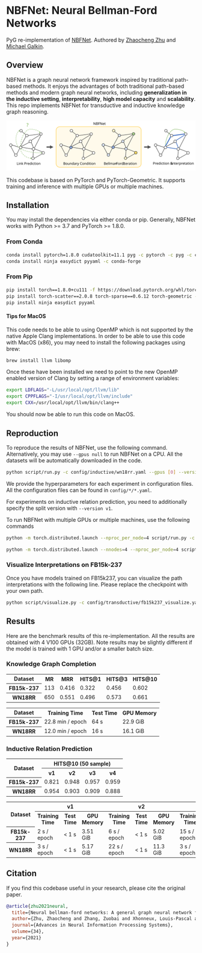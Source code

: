 # NBFNet: Neural Bellman-Ford Networks #

PyG re-implementation of [NBFNet]. Authored by [Zhaocheng Zhu] and [Michael Galkin].

[Zhaocheng Zhu]: https://kiddozhu.github.io
[Michael Galkin]: https://migalkin.github.io/
[NBFNet]: https://github.com/DeepGraphLearning/NBFNet

## Overview ##

NBFNet is a graph neural network framework inspired by traditional path-based
methods. It enjoys the advantages of both traditional path-based methods and modern
graph neural networks, including **generalization in the inductive setting**,
**interpretability**, **high model capacity** and **scalability**. This repo implements
NBFNet for transductive and inductive knowledge graph reasoning.

![NBFNet](asset/nbfnet.svg)

This codebase is based on PyTorch and PyTorch-Geometric. It supports training and
inference with multiple GPUs or multiple machines.

## Installation ##

You may install the dependencies via either conda or pip. Generally, NBFNet works
with Python >= 3.7 and PyTorch >= 1.8.0.

### From Conda ###

```bash
conda install pytorch=1.8.0 cudatoolkit=11.1 pyg -c pytorch -c pyg -c conda-forge
conda install ninja easydict pyyaml -c conda-forge
```

### From Pip ###

```bash
pip install torch==1.8.0+cu111 -f https://download.pytorch.org/whl/torch_stable.html
pip install torch-scatter==2.0.8 torch-sparse==0.6.12 torch-geometric -f https://data.pyg.org/whl/torch-1.8.0+cu111.html
pip install ninja easydict pyyaml
```

#### Tips for MacOS ####

This code needs to be able to using OpenMP which is not supported by the native Apple Clang implementations. In order to be able to use this code with MacOS (x86), you may need to install the following packages using brew:

```bash
brew install llvm libomp
```

Once these have been installed we need to point to the new OpenMP enabled version of Clang by setting a range of environment variables:

```bash
export LDFLAGS="-L/usr/local/opt/llvm/lib"
export CPPFLAGS="-I/usr/local/opt/llvm/include"
export CXX=/usr/local/opt/llvm/bin/clang++
```

You should now be able to run this code on MacOS.

## Reproduction ##

To reproduce the results of NBFNet, use the following command. Alternatively, you
may use `--gpus null` to run NBFNet on a CPU. All the datasets will be automatically
downloaded in the code.

```bash
python script/run.py -c config/inductive/wn18rr.yaml --gpus [0] --version v1
```

We provide the hyperparameters for each experiment in configuration files.
All the configuration files can be found in `config/*/*.yaml`.

For experiments on inductive relation prediction, you need to additionally specify
the split version with `--version v1`.

To run NBFNet with multiple GPUs or multiple machines, use the following commands

```bash
python -m torch.distributed.launch --nproc_per_node=4 script/run.py -c config/inductive/wn18rr.yaml --gpus [0,1,2,3]
```

```bash
python -m torch.distributed.launch --nnodes=4 --nproc_per_node=4 script/run.py -c config/inductive/wn18rr.yaml --gpus [0,1,2,3,0,1,2,3,0,1,2,3,0,1,2,3]
```

### Visualize Interpretations on FB15k-237 ###

Once you have models trained on FB15k237, you can visualize the path interpretations
with the following line. Please replace the checkpoint with your own path.

```bash
python script/visualize.py -c config/transductive/fb15k237_visualize.yaml --checkpoint /path/to/nbfnet/experiment/model_epoch_20.pth
```

## Results ##

Here are the benchmark results of this re-implementation. All the results are
obtained with 4 V100 GPUs (32GB). Note results may be slightly different if the
model is trained with 1 GPU and/or a smaller batch size.

### Knowledge Graph Completion ###

<table>
    <tr>
        <th>Dataset</th>
        <th>MR</th>
        <th>MRR</th>
        <th>HITS@1</th>
        <th>HITS@3</th>
        <th>HITS@10</th>
    </tr>
    <tr>
        <th>FB15k-237</th>
        <td>113</td>
        <td>0.416</td>
        <td>0.322</td>
        <td>0.456</td>
        <td>0.602</td>
    </tr>
    <tr>
        <th>WN18RR</th>
        <td>650</td>
        <td>0.551</td>
        <td>0.496</td>
        <td>0.573</td>
        <td>0.661</td>
    </tr>
</table>

<table>
    <tr>
        <th>Dataset</th>
        <th>Training Time</th>
        <th>Test Time</th>
        <th>GPU Memory</th>
    </tr>
    <tr>
        <th>FB15k-237</th>
        <td>22.8 min / epoch</td>
        <td>64 s</td>
        <td>22.9 GiB</td>
    </tr>
    <tr>
        <th>WN18RR</th>
        <td>12.0 min / epoch</td>
        <td>16 s</td>
        <td>16.1 GiB</td>
    </tr>
</table>

### Inductive Relation Prediction ###

<table>
    <tr>
        <th rowspan="2">Dataset</th>
        <th colspan="4">HITS@10 (50 sample)</th>
    </tr>
    <tr>
        <th>v1</th>
        <th>v2</th>
        <th>v3</th>
        <th>v4</th>
    </tr>
    <tr>
        <th>FB15k-237</th>
        <td>0.821</td>
        <td>0.948</td>
        <td>0.957</td>
        <td>0.959</td>
    </tr>
    <tr>
        <th>WN18RR</th>
        <td>0.954</td>
        <td>0.903</td>
        <td>0.909</td>
        <td>0.888</td>
    </tr>
</table>

<table>
    <tr>
        <th rowspan=2>Dataset</th>
        <th colspan=3>v1</th>
        <th colspan=3>v2</th>
        <th colspan=3>v3</th>
        <th colspan=3>v4</th>
    </tr>
    <tr>
        <th>Training Time</th>
        <th>Test Time</th>
        <th>GPU Memory</th>
        <th>Training Time</th>
        <th>Test Time</th>
        <th>GPU Memory</th>
        <th>Training Time</th>
        <th>Test Time</th>
        <th>GPU Memory</th>
        <th>Training Time</th>
        <th>Test Time</th>
        <th>GPU Memory</th>
    </tr>
    <tr>
        <th>FB15k-237</th>
        <td>2 s / epoch</td>
        <td>< 1 s</td>
        <td>3.51 GiB</td>
        <td>6 s / epoch</td>
        <td>< 1 s</td>
        <td>5.02 GiB</td>
        <td>15 s / epoch</td>
        <td>< 1 s</td>
        <td>6.56 GiB</td>
        <td>29 s / epoch</td>
        <td>< 1 s</td>
        <td>8.10 GiB</td>
    </tr>
    <tr>
        <th>WN18RR</th>
        <td>3 s / epoch</td>
        <td>< 1 s</td>
        <td>5.17 GiB</td>
        <td>22 s / epoch</td>
        <td>< 1 s</td>
        <td>11.3 GiB</td>
        <td>3 s / epoch</td>
        <td>1 s</td>
        <td>18.7 GiB</td>
        <td>7 s / epoch</td>
        <td>1 s</td>
        <td>6.84 GiB</td>
    </tr>
</table>

## Citation ##

If you find this codebase useful in your research, please cite the original paper.

```bibtex
@article{zhu2021neural,
  title={Neural bellman-ford networks: A general graph neural network framework for link prediction},
  author={Zhu, Zhaocheng and Zhang, Zuobai and Xhonneux, Louis-Pascal and Tang, Jian},
  journal={Advances in Neural Information Processing Systems},
  volume={34},
  year={2021}
}
```
